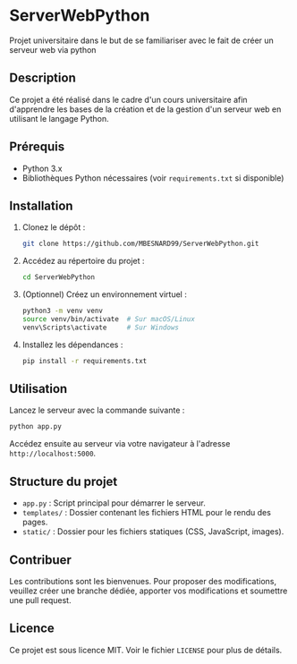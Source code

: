 # ServerWebPython
Projet universitaire dans le but de se familiariser avec le fait de créer un serveur web via python

## Description

Ce projet a été réalisé dans le cadre d'un cours universitaire afin d'apprendre les bases de la création et de la gestion d'un serveur web en utilisant le langage Python.

## Prérequis

- Python 3.x
- Bibliothèques Python nécessaires (voir `requirements.txt` si disponible)

## Installation

1. Clonez le dépôt :

   ```bash
   git clone https://github.com/MBESNARD99/ServerWebPython.git
   ```

2. Accédez au répertoire du projet :

   ```bash
   cd ServerWebPython
   ```

3. (Optionnel) Créez un environnement virtuel :

   ```bash
   python3 -m venv venv
   source venv/bin/activate  # Sur macOS/Linux
   venv\Scripts\activate     # Sur Windows
   ```

4. Installez les dépendances :

   ```bash
   pip install -r requirements.txt
   ```

## Utilisation

Lancez le serveur avec la commande suivante :

```bash
python app.py
```

Accédez ensuite au serveur via votre navigateur à l'adresse `http://localhost:5000`.

## Structure du projet

- `app.py` : Script principal pour démarrer le serveur.
- `templates/` : Dossier contenant les fichiers HTML pour le rendu des pages.
- `static/` : Dossier pour les fichiers statiques (CSS, JavaScript, images).

## Contribuer

Les contributions sont les bienvenues. Pour proposer des modifications, veuillez créer une branche dédiée, apporter vos modifications et soumettre une pull request.

## Licence

Ce projet est sous licence MIT. Voir le fichier `LICENSE` pour plus de détails.
